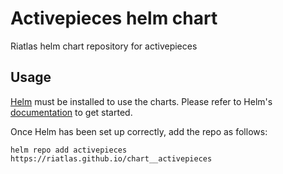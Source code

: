 # Activepieces helm chart
Riatlas helm chart repository for activepieces

## Usage
[Helm](https://helm.sh) must be installed to use the charts.  Please refer to
Helm's [documentation](https://helm.sh/docs) to get started.

Once Helm has been set up correctly, add the repo as follows:

    helm repo add activepieces https://riatlas.github.io/chart__activepieces

